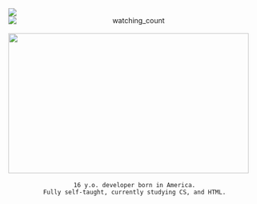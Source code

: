 <div align="center" class="head-me" style="display: flex; flex-flow: column wrap;">
<!-- HEY! You are free to use this layout, and i would be wery happy if you keep "readme layout made by https://github.com/nichind" in it ^_^ -->

<div align="center" class="head-me" style="display: flex; flex-flow: column wrap;">
	<img src="https://api.statusbadges.me/badge/status/301035790891352076"/> <img src="https://komarev.com/ghpvc/?username=nichind&color=9963B3" alt="watching_count" /><br>
	<img src="https://img.pikbest.com/ai/illus_our/20230427/f0b61797e1e2c37d2e5b8e33b6a10f34.jpg!w700wp" width="480" height="280"/>
	<br>
	<img 
 
	
	16 y.o. developer born in America.
	Fully self-taught, currently studying CS, and HTML.

</div>

